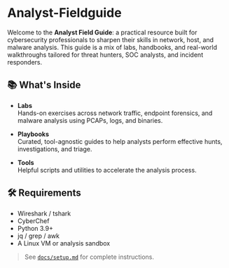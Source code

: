 # Analyst-Fieldguide
Welcome to the **Analyst Field Guide**: a practical resource built for cybersecurity professionals to sharpen their skills in network, host, and malware analysis. This guide is a mix of labs, handbooks, and real-world walkthroughs tailored for threat hunters, SOC analysts, and incident responders.

## 📚 What's Inside

- **Labs**  
  Hands-on exercises across network traffic, endpoint forensics, and malware analysis using PCAPs, logs, and binaries.

- **Playbooks**  
  Curated, tool-agnostic guides to help analysts perform effective hunts, investigations, and triage.

- **Tools**  
  Helpful scripts and utilities to accelerate the analysis process.

## 🛠 Requirements

- Wireshark / tshark
- CyberChef
- Python 3.9+
- jq / grep / awk
- A Linux VM or analysis sandbox

> See [`docs/setup.md`](docs/setup.md) for complete instructions.
